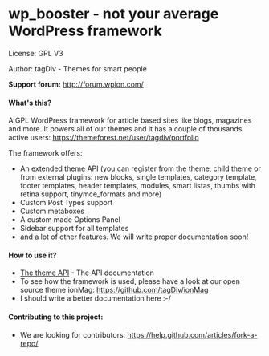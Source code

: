 # wp_booster - not your average WordPress framework

License: GPL V3

Author: tagDiv - Themes for smart people

**Support forum:** http://forum.wpion.com/

#### What's this?
A GPL WordPress framework for article based sites like blogs, magazines and more. It powers all of our themes and it has a couple of thousands active users: https://themeforest.net/user/tagdiv/portfolio 

The framework offers:
- An extended theme API (you can register from the theme, child theme or from external plugins: new blocks, single templates, category template, footer templates, header templates, modules, smart listas, thumbs with retina support, tinymce_formats and more)
- Custom Post Types support
- Custom metaboxes
- A custom made Options Panel
- Sidebar support for all templates
- and a lot of other features. We will write proper documentation soon!


#### How to use it?
- [The theme API](http://forum.tagdiv.com/the-theme-api/) - The API documentation
- To see how the framework is used, please have a look at our open source theme ionMag: https://github.com/tagDiv/ionMag
- I should write a better documentation here :-/

#### Contributing to this project:
- We are looking for contributors: https://help.github.com/articles/fork-a-repo/